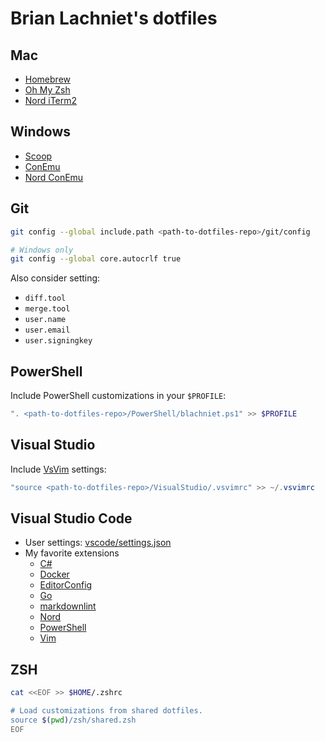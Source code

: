 # Brian Lachniet's dotfiles

## Mac

- [Homebrew](https://brew.sh/)
- [Oh My Zsh](https://ohmyz.sh/)
- [Nord iTerm2](https://github.com/arcticicestudio/nord-iterm2)

## Windows

- [Scoop](https://scoop.sh)
- [ConEmu](https://conemu.github.io/)
- [Nord ConEmu](https://github.com/arcticicestudio/nord-conemu)

## Git

```sh
git config --global include.path <path-to-dotfiles-repo>/git/config

# Windows only
git config --global core.autocrlf true
```

Also consider setting:
- `diff.tool`
- `merge.tool`
- `user.name`
- `user.email`
- `user.signingkey`

## PowerShell

Include PowerShell customizations in your `$PROFILE`:

```powershell
". <path-to-dotfiles-repo>/PowerShell/blachniet.ps1" >> $PROFILE
```

## Visual Studio

Include [VsVim](https://marketplace.visualstudio.com/items?itemName=JaredParMSFT.VsVim)
settings:

```powershell
"source <path-to-dotfiles-repo>/VisualStudio/.vsvimrc" >> ~/.vsvimrc
```

## Visual Studio Code

- User settings: [vscode/settings.json](./vscode/settings.json)
- My favorite extensions
  - [C#](https://marketplace.visualstudio.com/items?itemName=ms-vscode.csharp)
  - [Docker](https://marketplace.visualstudio.com/items?itemName=ms-azuretools.vscode-docker)
  - [EditorConfig](https://marketplace.visualstudio.com/items?itemName=EditorConfig.EditorConfig)
  - [Go](https://marketplace.visualstudio.com/items?itemName=ms-vscode.Go)
  - [markdownlint](https://marketplace.visualstudio.com/items?itemName=DavidAnson.vscode-markdownlint)
  - [Nord](https://marketplace.visualstudio.com/items?itemName=arcticicestudio.nord-visual-studio-code)
  - [PowerShell](https://marketplace.visualstudio.com/items?itemName=ms-vscode.PowerShell)
  - [Vim](https://marketplace.visualstudio.com/items?itemName=vscodevim.vim)

## ZSH

```sh
cat <<EOF >> $HOME/.zshrc

# Load customizations from shared dotfiles.
source $(pwd)/zsh/shared.zsh
EOF
```
